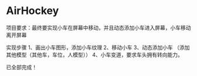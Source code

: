 # AirHockey
项目要求：最终要实现小车在屏幕中移动，并且动态添加小车进入屏幕，小车移动离开屏幕

实现步骤
1、画出小车图形，添加小车纹理
2、移动小车
3、动态添加小车 （添加其他模型（其他车，车位，人模型））
4、小车变道，要求车头拥有转向能力。

已全部完成！
